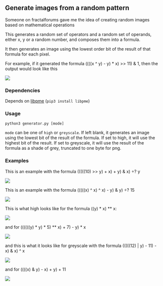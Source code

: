 ## Generate images from a random pattern

Someone on fractalforums gave me the idea of creating random images based on mathematical operations

This generates a random set of operators and a random set of operands, either x, y or a random number, and composes them into a formula.

It then generates an image using the lowest order bit of the result of that formula for each pixel.

For example, if it generated the formula ((((x ^ y) - y) \* x) >> 11) & 1, then the output would look like this

![](sample/sample.png)

### Dependencies

Depends on [libpme](https://github.com/nilesr/libpme) (`pip3 install libpme`)

### Usage

	python3 generator.py [mode]

`mode` can be one of `high` or `greyscale`. If left blank, it generates an image using the lowest bit of the result of the formula. If set to high, it will use the highest bit of the result. If set to greyscale, it will use the result of the formula as a shade of grey, truncated to one byte for png.

### Examples

This is an example with the formula (((((10) >> y) + x) + y) & x) ÷? y

![](sample/normal1.png)

This is an example with the formula (((((x) ^ x) ^ x) - y) & y) ÷? 15

![](sample/normal2.png)

This is what high looks like for the formula ((y) * x) ** x:

![](sample/high1.png)

and for ((((((y) * y) * 5) ** x) + 7) - y) * x

![](sample/high2.png)

and this is what it looks like for greyscale with the formula (((((12) | y) - 11) - x) & x) ^ x

![](sample/greyscale1.png)

and for ((((x) & y) - x) + y) + 11

![](sample/greyscale2.png)

